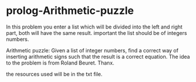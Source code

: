 # prolog-Arithmetic-puzzle
In this problem you enter a list which will be divided into the left and right part, both will have the same result. important the list should be of integers numbers.


Arithmetic puzzle: Given a list of integer numbers, 
find a correct way of inserting arithmetic signs such that 
the result is a correct equation. The idea to the problem
is from Roland Beuret. Thanx.



the resources used will be in the txt file.
